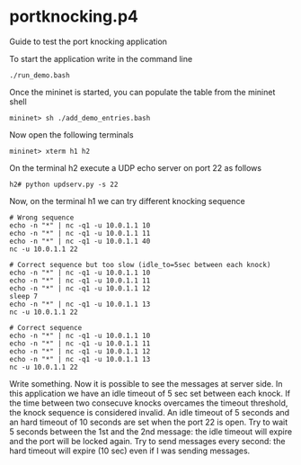 # portknocking.p4

Guide to test the port knocking application

To start the application write in the command line

    ./run_demo.bash

Once the mininet is started, you can populate the table from the mininet shell

    mininet> sh ./add_demo_entries.bash

Now open the following terminals

    mininet> xterm h1 h2

On the terminal h2 execute a UDP echo server on port 22 as follows

    h2# python updserv.py -s 22

Now, on the terminal h1 we can try different knocking sequence

    # Wrong sequence
    echo -n "*" | nc -q1 -u 10.0.1.1 10
    echo -n "*" | nc -q1 -u 10.0.1.1 11
    echo -n "*" | nc -q1 -u 10.0.1.1 40
    nc -u 10.0.1.1 22

    # Correct sequence but too slow (idle_to=5sec between each knock)
    echo -n "*" | nc -q1 -u 10.0.1.1 10
    echo -n "*" | nc -q1 -u 10.0.1.1 11
    echo -n "*" | nc -q1 -u 10.0.1.1 12
    sleep 7
    echo -n "*" | nc -q1 -u 10.0.1.1 13
    nc -u 10.0.1.1 22

    # Correct sequence
    echo -n "*" | nc -q1 -u 10.0.1.1 10
    echo -n "*" | nc -q1 -u 10.0.1.1 11
    echo -n "*" | nc -q1 -u 10.0.1.1 12
    echo -n "*" | nc -q1 -u 10.0.1.1 13
    nc -u 10.0.1.1 22

Write something. Now it is possible to see the messages at server side.
In this application we have an idle timeout of 5 sec set between each knock. If the time between two consecuve knocks overcames the timeout threshold, the knock sequence is considered invalid.
An idle timeout of 5 seconds and an hard timeout of 10 seconds are set when the port 22 is open.
Try to wait 5 seconds between the 1st and the 2nd message: the idle timeout will expire and the port will be locked again.
Try to send messages every second: the hard timeout will expire (10 sec) even if I was sending messages.
